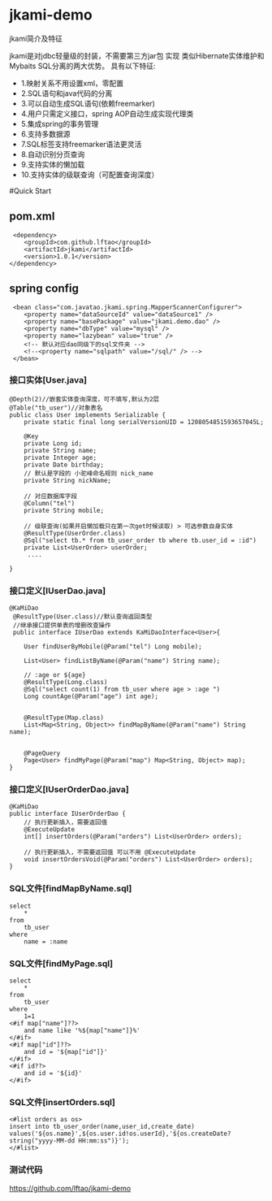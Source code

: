 # jkami-demo
jkami简介及特征

jkami是对jdbc轻量级的封装，不需要第三方jar包 实现 类似Hibernate实体维护和Mybaits SQL分离的两大优势。 具有以下特征:

* 1.映射关系不用设置xml，零配置
* 2.SQL语句和java代码的分离
* 3.可以自动生成SQL语句(依赖freemarker)
* 4.用户只需定义接口，spring AOP自动生成实现代理类
* 5.集成spring的事务管理
* 6.支持多数据源
* 7.SQL标签支持freemarker语法更灵活
* 8.自动识别分页查询
* 9.支持实体的懒加载
* 10.支持实体的级联查询（可配置查询深度）

#Quick Start

## pom.xml
	 <dependency>
	    <groupId>com.github.lftao</groupId>
	    <artifactId>jkami</artifactId>
	    <version>1.0.1</version>
	</dependency>
## spring config
	 <bean class="com.javatao.jkami.spring.MapperScannerConfigurer">
        <property name="dataSourceId" value="dataSource1" />
        <property name="basePackage" value="jkami.demo.dao" />
        <property name="dbType" value="mysql" />
        <property name="lazybean" value="true" />
        <!-- 默认对应dao同级下的sql文件夹 -->
        <!--<property name="sqlpath" value="/sql/" /> -->
	 </bean>

### 接口实体[User.java]
	@Depth(2)//嵌套实体查询深度，可不填写,默认为2层
	@Table("tb_user")//对象表名
	public class User implements Serializable {
	    private static final long serialVersionUID = 1208054851593657045L;
	  
	    @Key
	    private Long id;
	    private String name;
	    private Integer age;
	    private Date birthday;
	    // 默认是字段的 小驼峰命名规则 nick_name
	    private String nickName;
	    
	    // 对应数据库字段
	    @Column("tel")
	    private String mobile;
	    
	    // 级联查询(如果开启懒加载只在第一次get时候读取) > 可选参数自身实体
	    @ResultType(UserOrder.class)
	    @Sql("select tb.* from tb_user_order tb where tb.user_id = :id")
	    private List<UserOrder> userOrder;
		 ....
	
	}


### 接口定义[IUserDao.java]
    
    @KaMiDao
	 @ResultType(User.class)//默认查询返回类型
	 //继承接口提供单表的增删改查操作
	 public interface IUserDao extends KaMiDaoInterface<User>{
	 
	    User findUserByMobile(@Param("tel") Long mobile);
	     
	    List<User> findListByName(@Param("name") String name);
	
	    // :age or ${age}
	    @ResultType(Long.class)
	    @Sql("select count(1) from tb_user where age > :age ")
	    Long countAge(@Param("age") int age);
	
	   
	    @ResultType(Map.class)
	    List<Map<String, Object>> findMapByName(@Param("name") String name);
	
	    
	    @PageQuery
	    Page<User> findMyPage(@Param("map") Map<String, Object> map);
    }
 ### 接口定义[IUserOrderDao.java]
 
	@KaMiDao
	public interface IUserOrderDao {
	    // 执行更新插入，需要返回值
	    @ExecuteUpdate
	    int[] insertOrders(@Param("orders") List<UserOrder> orders);
	
	    // 执行更新插入，不需要返回值 可以不用 @ExecuteUpdate
	    void insertOrdersVoid(@Param("orders") List<UserOrder> orders);
	}
 
    
    
### SQL文件[findMapByName.sql]
	select
		*
	from
		tb_user
	where
		name = :name


### SQL文件[findMyPage.sql]
	select
		*
	from
		tb_user
	where
		1=1
	<#if map["name"]??>
	    and name like '%${map["name"]}%'
	</#if>
	<#if map["id"]??>
	    and id = '${map["id"]}'
	</#if>
	<#if id??>
	    and id = '${id}'
	</#if>

### SQL文件[insertOrders.sql]

	<#list orders as os>
	insert into tb_user_order(name,user_id,create_date) values('${os.name}',${os.user.id!os.userId},'${os.createDate?string("yyyy-MM-dd HH:mm:ss")}');
	</#list>

### 测试代码
 https://github.com/lftao/jkami-demo
